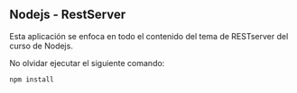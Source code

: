 ## Nodejs - RestServer

Esta aplicación se enfoca en todo el contenido del tema de RESTserver del curso de Nodejs.

No olvidar ejecutar el siguiente comando:

```
npm install
```